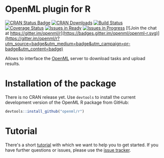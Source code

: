 # OpenML plugin for R

[![CRAN Status Badge](http://www.r-pkg.org/badges/version/OpenML)](http://cran.r-project.org/web/packages/OpenML)
[![CRAN Downloads](http://cranlogs.r-pkg.org/badges/OpenML)](http://cran.rstudio.com/web/packages/OpenML/index.html)
[![Build Status](https://travis-ci.org/openml/openml-r.svg)](https://travis-ci.org/openml/openml-r)
[![Coverage Status](https://coveralls.io/repos/openml/openml-r/badge.svg?branch=master&service=github)](https://coveralls.io/github/openml/r?branch=master)
[![Issues in Ready](https://badge.waffle.io/openml/openml-r.png?label=ready&title=Ready)](https://waffle.io/openml/r)
[![Issues in Progress](https://badge.waffle.io/openml/openml-r.png?label=in%20progress&title=In%20Progress)](https://waffle.io/openml/r)
[![Join the chat at https://gitter.im/openml/r](https://badges.gitter.im/openml/openml-r.svg)](https://gitter.im/openml/r?utm_source=badge&utm_medium=badge&utm_campaign=pr-badge&utm_content=badge)

Allows to interface the [OpenML](http://www.openml.org/frontend/page/home) server to download tasks and upload results. 

# Installation of the package

There is no CRAN release yet. Use `devtools` to install the current development version of the OpenML R package from GitHub:
```r
devtools::install_github("openml/r")
```


# Tutorial

There's a short [tutorial](https://github.com/openml/r/blob/master/doc/knitted/1-Introduction.md) with which we want to help you to get started. If you have further questions or issues, please use the [issue tracker](https://github.com/openml/r/issues).

